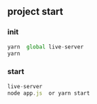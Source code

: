 ## project start

### init

```js
yarn  global live-server 
yarn
```

### start
```js
live-server
node app.js  or yarn start
```